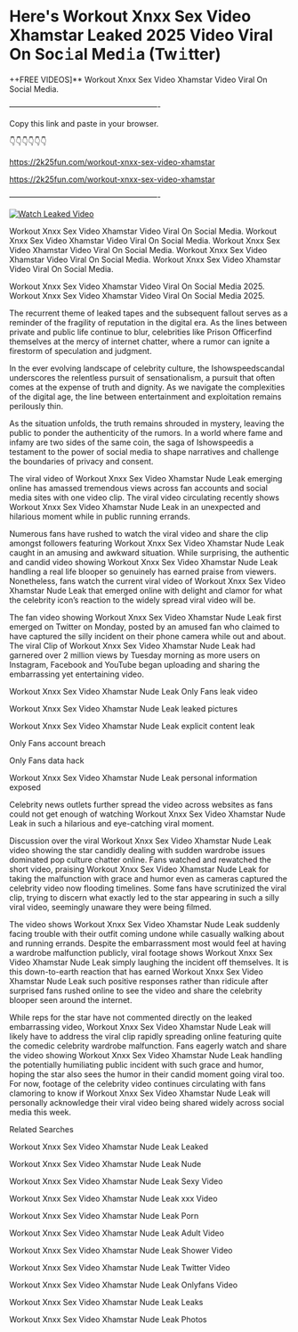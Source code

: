 # Here's Workout Xnxx Sex Video Xhamstar Leaked 2025 Video Viral On Soc𝚒al Med𝚒a (Tw𝚒tter)

++FREE VIDEOS]** Workout Xnxx Sex Video Xhamstar Video Viral On Social Media.

———————————————————-

Copy this link and paste in your browser.

👇👇👇👇👇👇

https://2k25fun.com/workout-xnxx-sex-video-xhamstar

https://2k25fun.com/workout-xnxx-sex-video-xhamstar

———————————————————-

[![Watch Leaked Video](https://miro.medium.com/v2/resize:fit:828/format:webp/1*cilzJN44JGOrTw9NJCrNHA.gif "Watch Leaked Video")](https://2k25fun.com/workout-xnxx-sex-video-xhamstar)

Workout Xnxx Sex Video Xhamstar Video Viral On Social Media. Workout Xnxx Sex Video Xhamstar Video Viral On Social Media. Workout Xnxx Sex Video Xhamstar Video Viral On Social Media. Workout Xnxx Sex Video Xhamstar Video Viral On Social Media. Workout Xnxx Sex Video Xhamstar Video Viral On Social Media.

Workout Xnxx Sex Video Xhamstar Video Viral On Social Media 2025. Workout Xnxx Sex Video Xhamstar Video Viral On Social Media 2025.

The recurrent theme of leaked tapes and the subsequent fallout serves as a reminder of the fragility of reputation in the digital era. As the lines between private and public life continue to blur, celebrities like Prison Officerfind themselves at the mercy of internet chatter, where a rumor can ignite a firestorm of speculation and judgment.

In the ever evolving landscape of celebrity culture, the Ishowspeedscandal underscores the relentless pursuit of sensationalism, a pursuit that often comes at the expense of truth and dignity. As we navigate the complexities of the digital age, the line between entertainment and exploitation remains perilously thin.

As the situation unfolds, the truth remains shrouded in mystery, leaving the public to ponder the authenticity of the rumors. In a world where fame and infamy are two sides of the same coin, the saga of Ishowspeedis a testament to the power of social media to shape narratives and challenge the boundaries of privacy and consent.

The viral video of Workout Xnxx Sex Video Xhamstar Nude Leak emerging online has amassed tremendous views across fan accounts and social media sites with one video clip. The viral video circulating recently shows Workout Xnxx Sex Video Xhamstar Nude Leak in an unexpected and hilarious moment while in public running errands.

Numerous fans have rushed to watch the viral video and share the clip amongst followers featuring Workout Xnxx Sex Video Xhamstar Nude Leak caught in an amusing and awkward situation. While surprising, the authentic and candid video showing Workout Xnxx Sex Video Xhamstar Nude Leak handling a real life blooper so genuinely has earned praise from viewers. Nonetheless, fans watch the current viral video of Workout Xnxx Sex Video Xhamstar Nude Leak that emerged online with delight and clamor for what the celebrity icon’s reaction to the widely spread viral video will be.

The fan video showing Workout Xnxx Sex Video Xhamstar Nude Leak first emerged on Twitter on Monday, posted by an amused fan who claimed to have captured the silly incident on their phone camera while out and about. The viral Clip of Workout Xnxx Sex Video Xhamstar Nude Leak had garnered over 2 million views by Tuesday morning as more users on Instagram, Facebook and YouTube began uploading and sharing the embarrassing yet entertaining video.

Workout Xnxx Sex Video Xhamstar Nude Leak Only Fans leak video

Workout Xnxx Sex Video Xhamstar Nude Leak leaked pictures

Workout Xnxx Sex Video Xhamstar Nude Leak explicit content leak

Only Fans account breach

Only Fans data hack

Workout Xnxx Sex Video Xhamstar Nude Leak personal information exposed

Celebrity news outlets further spread the video across websites as fans could not get enough of watching Workout Xnxx Sex Video Xhamstar Nude Leak in such a hilarious and eye-catching viral moment.

Discussion over the viral Workout Xnxx Sex Video Xhamstar Nude Leak video showing the star candidly dealing with sudden wardrobe issues dominated pop culture chatter online. Fans watched and rewatched the short video, praising Workout Xnxx Sex Video Xhamstar Nude Leak for taking the malfunction with grace and humor even as cameras captured the celebrity video now flooding timelines. Some fans have scrutinized the viral clip, trying to discern what exactly led to the star appearing in such a silly viral video, seemingly unaware they were being filmed.

The video shows Workout Xnxx Sex Video Xhamstar Nude Leak suddenly facing trouble with their outfit coming undone while casually walking about and running errands. Despite the embarrassment most would feel at having a wardrobe malfunction publicly, viral footage shows Workout Xnxx Sex Video Xhamstar Nude Leak simply laughing the incident off themselves. It is this down-to-earth reaction that has earned Workout Xnxx Sex Video Xhamstar Nude Leak such positive responses rather than ridicule after surprised fans rushed online to see the video and share the celebrity blooper seen around the internet.

While reps for the star have not commented directly on the leaked embarrassing video, Workout Xnxx Sex Video Xhamstar Nude Leak will likely have to address the viral clip rapidly spreading online featuring quite the comedic celebrity wardrobe malfunction. Fans eagerly watch and share the video showing Workout Xnxx Sex Video Xhamstar Nude Leak handling the potentially humiliating public incident with such grace and humor, hoping the star also sees the humor in their candid moment going viral too. For now, footage of the celebrity video continues circulating with fans clamoring to know if Workout Xnxx Sex Video Xhamstar Nude Leak will personally acknowledge their viral video being shared widely across social media this week.

Related Searches

Workout Xnxx Sex Video Xhamstar Nude Leak Leaked

Workout Xnxx Sex Video Xhamstar Nude Leak Nude

Workout Xnxx Sex Video Xhamstar Nude Leak Sexy Video

Workout Xnxx Sex Video Xhamstar Nude Leak xxx Video

Workout Xnxx Sex Video Xhamstar Nude Leak Porn

Workout Xnxx Sex Video Xhamstar Nude Leak Adult Video

Workout Xnxx Sex Video Xhamstar Nude Leak Shower Video

Workout Xnxx Sex Video Xhamstar Nude Leak Twitter Video

Workout Xnxx Sex Video Xhamstar Nude Leak Onlyfans Video

Workout Xnxx Sex Video Xhamstar Nude Leak Leaks

Workout Xnxx Sex Video Xhamstar Nude Leak Photos
